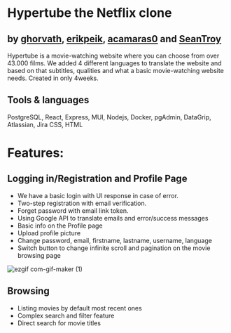 # Hypertube the Netflix clone

## by [ghorvath](https://github.com/mobahug), [erikpeik](https://github.com/erikpeik), [acamaras0](https://github.com/acamaras0) and [SeanTroy](https://github.com/SeanTroy)

Hypertube is a movie-watching website where you can choose from over 43.000 films.
We added 4 different languages to translate the website and based on that subtitles, qualities and what a basic movie-watching website needs.
Created in only 4weeks.

## Tools & languages

PostgreSQL, React, Express, MUI, Nodejs,
Docker, pgAdmin, DataGrip, Atlassian, Jira
CSS, HTML


# Features:

## Logging in/Registration and Profile Page

  - We have a basic login with UI response in case of error.
  - Two-step registration with email verification.
  - Forget password with email link token.
  - Using Google API to translate emails and error/success messages
  - Basic info on the Profile page
  - Upload profile picture
  - Change password, email, firstname, lastname, username, language
  - Switch button to change infinite scroll and pagination on the movie browsing page
  
  
  ![ezgif com-gif-maker (1)](https://user-images.githubusercontent.com/83179142/202658873-2df0c9f2-3e1c-43da-9aa3-1d2088ce2a1a.gif)
  
  
  ## Browsing
  
  - Listing movies by default most recent ones
  - Complex search and filter feature
  - Direct search for movie titles
